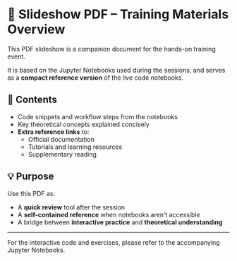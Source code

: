# 📘 Slideshow PDF – Training Materials Overview

This PDF slideshow is a companion document for the hands-on training event.

It is based on the Jupyter Notebooks used during the sessions, and serves as a **compact reference version** of the live code notebooks.

## 📄 Contents

- Code snippets and workflow steps from the notebooks
- Key theoretical concepts explained concisely
- **Extra reference links** to:
  - Official documentation
  - Tutorials and learning resources
  - Supplementary reading

## 💡 Purpose

Use this PDF as:
- A **quick review** tool after the session
- A **self-contained reference** when notebooks aren’t accessible
- A bridge between **interactive practice** and **theoretical understanding**

---

For the interactive code and exercises, please refer to the accompanying Jupyter Notebooks.

